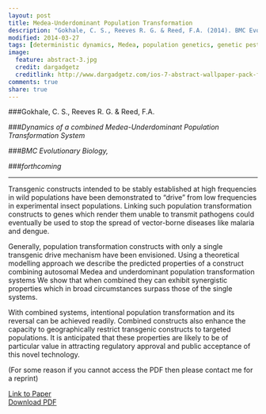 ```yaml
---
layout: post
title: Medea-Underdominant Population Transformation
description: "Gokhale, C. S., Reeves R. G. & Reed, F.A. (2014). BMC Evolutionary Biology."
modified: 2014-03-27
tags: [deterministic dynamics, Medea, population genetics, genetic pest management]
image:
  feature: abstract-3.jpg
  credit: dargadgetz
  creditlink: http://www.dargadgetz.com/ios-7-abstract-wallpaper-pack-for-iphone-5-and-ipod-touch-retina/
comments: true
share: true
---
```


###Gokhale, C. S., Reeves R. G. & Reed, F.A.

###*Dynamics of a combined Medea-Underdominant Population Transformation System*

###*BMC Evolutionary Biology,*

###*forthcoming*

***
<!--
> "There is much territory between economics and biology that is still virgin ground. It will be tilled increasingly in the future. We should not be surprised if the first explorations are both crude and pretentious. Wisdom and maturity are the last settlers to arrive in pioneering communities"
-- Paul Samuelson (Modes of thought in economics and biology. Am Econ Rev 75(2):166–172, 1985)
-->
Transgenic constructs intended to be stably established at high frequencies in wild populations have been demonstrated to “drive” from low frequencies in experimental insect populations. Linking such population transformation constructs to genes which render them unable to transmit pathogens could eventually be used to stop the spread of vector-borne diseases like malaria and dengue.Generally, population transformation constructs with only a single transgenic drive mechanism have been envisioned. Using a theoretical modelling approach we describe the predicted properties of a construct combining autosomal Medea and underdominant population transformation systems We show that when combined they can exhibit synergistic properties which in broad circumstances surpass those of the single systems.With combined systems, intentional population transformation and its reversal can be achieved readily. Combined constructs also enhance the capacity to geographically restrict transgenic constructs to targeted populations. It is anticipated that these properties are likely to be of particular value in attracting regulatory approval and public acceptance of this novel technology.

(For some reason if you cannot access the PDF then please contact me for a reprint)

<div markdown="0"><a href="http://www.biomedcentral.com/1471-2148/14/98" class="btn btn-success">Link to Paper</a></div>

<div markdown="0"><a href="http://www.biomedcentral.com/content/pdf/1471-2148-14-98.pdf" class="btn btn-info">Download PDF</a></div>
